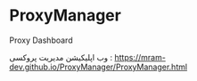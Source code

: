 # ProxyManager
Proxy Dashboard

وب اپلیکیشن مدیریت پروکسی : https://mram-dev.github.io/ProxyManager/ProxyManager.html
